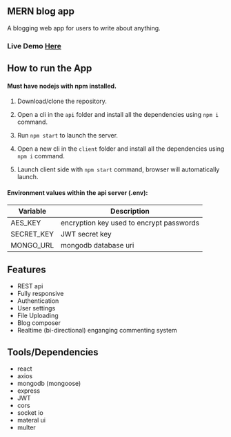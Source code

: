 ## MERN blog app

A blogging web app for users to write about anything.

### Live Demo [Here](https://google.com)

## How to run the App

#### Must have nodejs with npm installed.
1. Download/clone the repository.

2. Open a cli in the `api` folder and install all the dependencies using `npm i` command.
3. Run `npm start` to launch the server.
4. Open a new cli in the `client` folder and install all the dependencies using `npm i` command.
5. Launch client side with `npm start` command, browser will automatically launch.

#### Environment values within the api server (.env):
| Variable    | Description |
|-------------| ----------- |
| AES_KEY     | encryption key used to encrypt passwords|
| SECRET_KEY  | JWT secret key|
| MONGO_URL   | mongodb database uri|

## Features
- REST api
- Fully responsive
- Authentication
- User settings
- File Uploading
- Blog composer
- Realtime (bi-directional) enganging commenting system


## Tools/Dependencies
- react
- axios
- mongodb (mongoose)
- express
- JWT
- cors
- socket io
- materal ui
- multer
